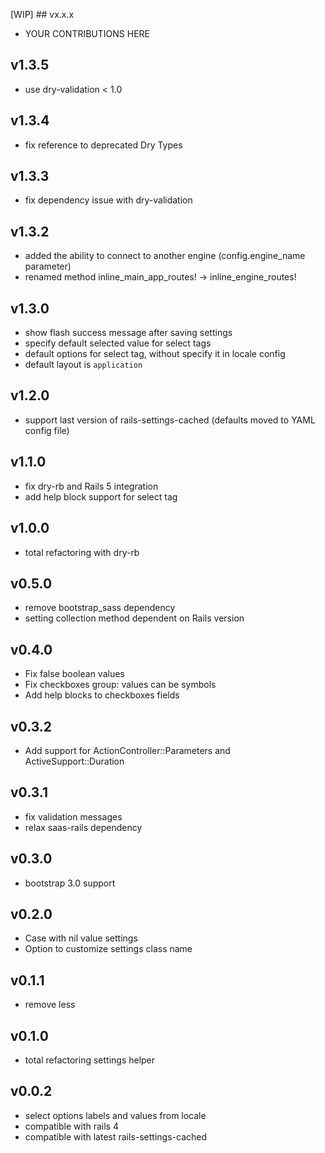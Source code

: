 [WIP] ## vx.x.x

* YOUR CONTRIBUTIONS HERE

## v1.3.5
* use dry-validation < 1.0

## v1.3.4
* fix reference to deprecated Dry Types

## v1.3.3
* fix dependency issue with dry-validation

## v1.3.2
* added the ability to connect to another engine (config.engine_name parameter)
* renamed method inline_main_app_routes! -> inline_engine_routes!

## v1.3.0

* show flash success message after saving settings
* specify default selected value for select tags
* default options for select tag, without specify it in locale config
* default layout is `application`

## v1.2.0

* support last version of rails-settings-cached (defaults moved to YAML config file)

## v1.1.0

* fix dry-rb and Rails 5 integration
* add help block support for select tag

## v1.0.0

* total refactoring with dry-rb

## v0.5.0

* remove bootstrap_sass dependency
* setting collection method dependent on Rails version

## v0.4.0

* Fix false boolean values
* Fix checkboxes group: values can be symbols
* Add help blocks to checkboxes fields

## v0.3.2

* Add support for ActionController::Parameters and ActiveSupport::Duration

## v0.3.1

* fix validation messages
* relax saas-rails dependency

## v0.3.0

* bootstrap 3.0 support

## v0.2.0

* Case with nil value settings
* Option to customize settings class name

## v0.1.1

* remove less

## v0.1.0

* total refactoring settings helper

## v0.0.2

* select options labels and values from locale
* compatible with rails 4
* compatible with latest rails-settings-cached
